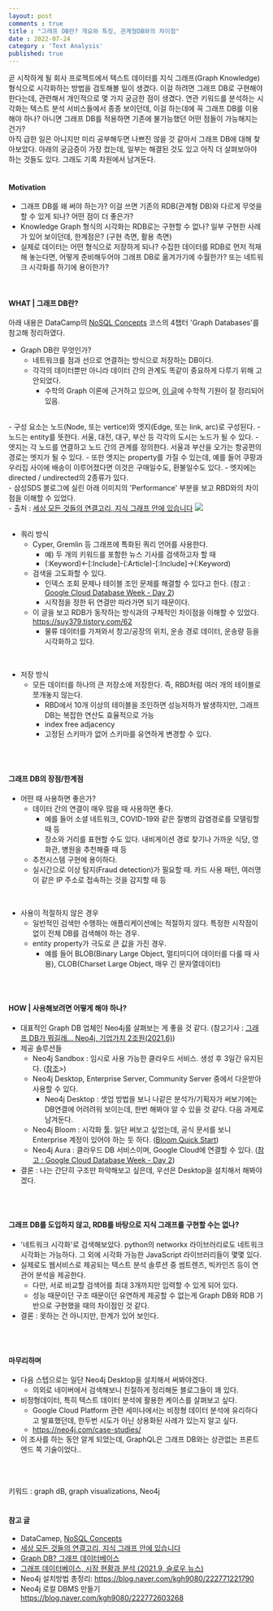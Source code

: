 ```yaml
---
layout: post
comments : true
title : "그래프 DB란? 개요와 특징, 관계형DB와의 차이점"
date : 2022-07-24
category : 'Text Analysis'
published: true
---
```



곧 시작하게 될 회사 프로젝트에서 텍스트 데이터를 지식 그래프(Graph Knowledge) 형식으로 시각화하는 방법을 검토해볼 일이 생겼다. 이걸 하려면 그래프 DB로 구현해야 한다는데, 관련해서 개인적으로 몇 가지 궁금한 점이 생겼다. 연관 키워드를 분석하는 시각화는 텍스트 분석 서비스들에서 종종 보이던데, 이걸 하는데에 꼭 그래프 DB를 이용해야 하나? 아니면 그래프 DB를 적용하면 기존에 불가능했던 어떤 점들이 가능해지는 건가?
<br>
아직 급한 일은 아니지만 미리 공부해두면 나쁘진 않을 것 같아서 그래프 DB에 대해 찾아보았다. 아래의 궁금증이 가장 컸는데, 일부는 해결된 것도 있고 아직 더 살펴보아야 하는 것들도 있다. 그래도 기록 차원에서 남겨둔다.  
<br>

#### Motivation
- 그래프 DB를 왜 써야 하는가? 이걸 쓰면 기존의 RDB(관계형 DB)와 다르게 무엇을 할 수 있게 되나? 어떤 점이 더 좋은가?
- Knowledge Graph 형식의 시각화는 RDB로는 구현할 수 없나? 일부 구현한 사례가 있어 보이던데, 한계점은? (구현 측면, 활용 측면)
- 실제로 데이터는 어떤 형식으로 저장하게 되나? 수집한 데이터를 RDB로 먼저 적재해 놓는다면, 어떻게 준비해두어야 그래프 DB로 옮겨가기에 수월한가? 또는 네트워크 시각화를 하기에 용이한가?
<br>

#### WHAT | 그래프 DB란?
아래 내용은 DataCamp의 <a href="https://app.datacamp.com/learn/courses/nosql-concepts">NoSQL Concepts</a> 코스의 4챕터 'Graph Databases'를 참고해 정리하였다.

- Graph DB란 무엇인가?
  - 네트워크를 점과 선으로 연결하는 방식으로 저장하는 DB이다. 
  - 각각의 데이터뿐만 아니라 데이터 간의 관계도 똑같이 중요하게 다루기 위해 고안되었다. 
    - 수학의 Graph 이론에 근거하고 있으며, <a href="https://rastalion.me/graph-db-%EA%B7%B8%EB%9E%98%ED%94%84-%EB%8D%B0%EC%9D%B4%ED%84%B0%EB%B2%A0%EC%9D%B4%EC%8A%A4/">이 글</a>에 수학적 기원이 잘 정리되어 있음.  
<br/>
- 구성 요소는 노드(Node, 또는 vertice)와 엣지(Edge, 또는 link, arc)로 구성된다. 
  - 노드는 entity를 뜻한다. 서울, 대전, 대구, 부산 등 각각의 도시는 노드가 될 수 있다.
  - 엣지는 각 노드를 연결하고 노드 간의 관계를 정의한다. 서울과 부산을 오가는 항공편의 경로는 엣지가 될 수 있다.    
    - 또한 엣지는 property를 가질 수 있는데, 예를 들어 쿠팡과 우리집 사이에 배송이 이루어졌다면 이것은 구매일수도, 환불일수도 있다. 
    - 엣지에는 directed / undirected의 2종류가 있다. 
<br/>
- 삼성SDS 블로그에 실린 아래 이미지의 'Performance' 부분을 보고 RBD와의 차이점을 이해할 수 있었다. <br/>
  -  출처 : <a href="https://www.samsungsds.com/kr/insights/techtoolkit_2021_knowledge_graph.html">세상 모든 것들의 연결고리, 지식 그래프 안에 있습니다</a>
    <image src="https://image.samsungsds.com/kr/insights/knowledge_graph_img04.jpg"><br/><br/>
    

- 쿼리 방식
  - Cyper, Gremlin 등 그래프에 특화된 쿼리 언어를 사용한다. 
    -  예) 두 개의 키워드를 포함한 뉴스 기사를 검색하고자 할 때
    - (:Keyword)<-[:Include]-(:Article)-[:Include]->(:Keyword)
  - 검색을 고도화할 수 있다. 
    - 인덱스 조회 문제나 테이블 조인 문제를 해결할 수 있다고 한다. (참고 : <a href="https://joey2the.tistory.com/m/80">Google Cloud Database Week - Day 2</a>)
    - 시작점을 정한 뒤 연결만 따라가면 되기 때문이다. 
  - 이 글을 보고 RDB가 동작하는 방식과의 구체적인 차이점을 이해할 수 있었다. https://suy379.tistory.com/62
    - 물류 데이터를 가져와서 창고/공장의 위치, 운송 경로 데이터, 운송량 등을 시각화하고 있다. 
<br/>

- 저장 방식
  - 모든 데이터를 하나의 큰 저장소에 저장한다. 즉, RBD처럼 여러 개의 테이블로 쪼개놓지 않는다.
    - RBD에서 10개 이상의 테이블을 조인하면 성능저하가 발생하지만, 그래프DB는 복잡한 연산도 효율적으로 가능
    - index free adjacency
    - 고정된 스키마가 없어 스키마를 유연하게 변경할 수 있다. 
<br>
<br>

#### 그래프 DB의 장점/한계점
- 어떤 때 사용하면 좋은가?
  - 데이터 간의 연결이 매우 많을 때 사용하면 좋다.
    - 예를 들어 소셜 네트워크, COVID-19와 같은 질병의 감염경로를 모델링할 때 등
    - 장소와 거리를 표현할 수도 있다. 내비게이션 경로 찾기나 가까운 식당, 영화관, 병원을 추천해줄 때 등
  - 추천시스템 구현에 용이하다.
  - 실시간으로 이상 탐지(Fraud detection)가 필요할 때. 카드 사용 패턴, 여러명이 같은 IP 주소로 접속하는 것을 감지할 때 등
<br/>

- 사용이 적절하지 않은 경우
  - 일반적인 검색만 수행하는 애플리케이션에는 적절하지 않다. 특정한 시작점이 없이 전체 DB를 검색해야 하는 경우. 
  - entity property가 극도로 큰 값을 가진 경우. 
    - 예를 들어 BLOB(Binary Large Object, 멀티미디어 데이터를 다룰 때 사용), CLOB(Charset Large Object, 매우 긴 문자열데이터)
<br>
<br>


####   HOW | 사용해보려면 어떻게 해야 하나?
- 대표적인 Graph DB 업체인 Neo4j를 살펴보는 게 좋을 것 같다. (참고기사 : <a href="https://byline.network/2021/06/22-129/">그래프 DB가 뭐길래... Neo4j, 기업가치 2조원(2021.6)</a>)
- 제공 솔루션들
  - Neo4j Sandbox : 임시로 사용 가능한 클라우드 서비스. 생성 후 3일간 유지된다. (<a href="https://pizzathief.oopy.io/graphdb-neo4j-introduction">참조</a>>)
  - Neo4j Desktop, Enterprise Server, Community Server 중에서 다운받아 사용할 수 있다.
    - Neo4j Desktop : 셋업 방법을 보니 나같은 분석가/기획자가 써보기에는 DB연결에 어려려워 보이는데, 한번 해봐야 알 수 있을 것 같다. 다음 과제로 남겨둔다. 
  - Neo4j Bloom : 시각화 툴. 일단 써보고 싶었는데, 공식 문서를 보니 Enterprise 계정이 있어야 하는 듯 하다. (<a href=" https://neo4j.com/docs/bloom-user-guide/current/bloom-quick-start/">Bloom Quick Start</a>)
  - Neo4j Aura : 클라우드 DB 서비스이며, Google Cloud에 연결할 수 있다. (<a href="https://joey2the.tistory.com/m/80">참고 : Google Cloud Database Week - Day 2</a>)
- 결론 : 나는 간단히 구조만 파악해보고 싶은데, 우선은 Desktop을 설치해서 해봐야겠다. 
<br>  
<br>
    

#### 그래프 DB를 도입하지 않고, RDB를 바탕으로 지식 그래프를 구현할 수는 없나? 
- '네트워크 시각화'로 검색해보았다. python의 networkx 라이브러리로도 네트워크 시각화는 가능하다. 그 외에 시각화 가능한 JavaScript 라이브러리들이 몇몇 있다. 
- 실제로도 웹서비스로 제공되는 텍스트 분석 솔루션 중 썸트렌즈, 빅카인즈 등이 연관어 분석을 제공한다. 
  - 다만, 서로 비교할 검색어를 최대 3개까지만 입력할 수 있게 되어 있다. 
  - 성능 때문이던 구조 때문이던 유연하게 제공할 수 없는게 Graph DB와 RDB 기반으로 구현했을 때의 차이점인 것 같다. 
- 결론 : 못하는 건 아니지만, 한계가 있어 보인다. 
<br>
<br>


#### 마무리하며
- 다음 스텝으로는 일단 Neo4j Desktop을 설치해서 써봐야겠다. 
  - 의외로 네이버에서 검색해보니 친절하게 정리해둔 블로그들이 꽤 있다. 
- 비정형데이터, 특히 텍스트 데이터 분석에 활용한 케이스를 살펴보고 싶다. 
  - Google Cloud Platform 관련 세미나에서는 비정형 데이터 분석에 유리하다고 발표했던데, 한두번 시도가 아닌 상용화된 사례가 있는지 알고 싶다. 
  - https://neo4j.com/case-studies/
- 이 조사를 하는 동안 알게 되었는데, GraphQL은 그래프 DB와는 상관없는 프론트엔드 쪽 기술이었다.. 
<br> 
<br>

키워드 : graph dB, graph visualizations, Neo4j 
<br>
<br>

#### 참고 글
- DataCamep, <a href="https://app.datacamp.com/learn/courses/nosql-concepts">NoSQL Concepts</a>
- <a href="https://www.samsungsds.com/kr/insights/techtoolkit_2021_knowledge_graph.html">세상 모든 것들의 연결고리, 지식 그래프 안에 있습니다</a>
- <a href="https://rastalion.me/graph-db-%EA%B7%B8%EB%9E%98%ED%94%84-%EB%8D%B0%EC%9D%B4%ED%84%B0%EB%B2%A0%EC%9D%B4%EC%8A%A4/">Graph DB? 그래프 데이터베이스</a>
- <a href="https://slownews.kr/82043">그래프 데이터베이스, 시장 현황과 분석 (2021.9, 슬로우 뉴스)</a>
- Neo4j 설치방법 총정리: https://blog.naver.com/kgh9080/222771221790 
- Neo4j 로컬 DBMS 만들기 https://blog.naver.com/kgh9080/222772603268 

